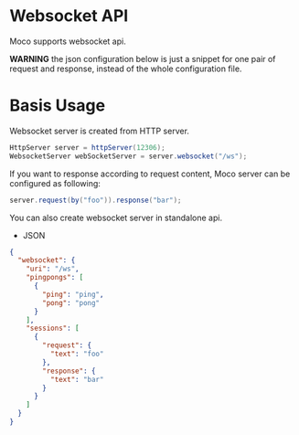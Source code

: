 # Websocket API

Moco supports websocket api.

**WARNING** the json configuration below is just a snippet for one pair of request and response, instead of the whole configuration file.

# Basis Usage

Websocket server is created from HTTP server.

```java
HttpServer server = httpServer(12306);
WebsocketServer webSocketServer = server.websocket("/ws");
```

If you want to response according to request content, Moco server can be configured as following:

```java
server.request(by("foo")).response("bar");
```

You can also create websocket server in standalone api.

* JSON

```json
{
  "websocket": {
    "uri": "/ws",
    "pingpongs": [
      {
        "ping": "ping",
        "pong": "pong"
      }
    ],
    "sessions": [
      {
        "request": {
          "text": "foo"
        },
        "response": {
          "text": "bar"
        }
      }
    ]
  }
}
```